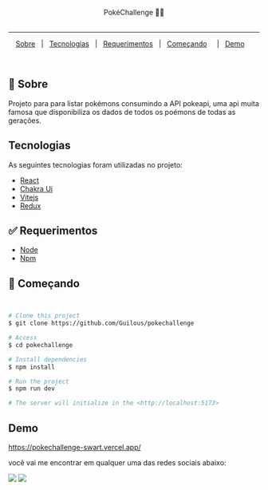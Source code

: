 <p align="center">
  PokéChallenge 📰🚀
  <br>
  <br>

</p>

---

<p align="center">
  <a href="#dart-sobre">Sobre</a> &#xa0; | &#xa0; 
  <a href="#tecnologias">Tecnologias</a> &#xa0; | &#xa0;
  <a href="#white_check_mark-requerimentos">Requerimentos</a> &#xa0; | &#xa0;
  <a href="#checkered_flag-começando">Começando</a> &#xa0; &#xa0; | &#xa0;
  <a href="#Demo">Demo</a> &#xa0; &#xa0;
</p>

<br>

## :dart: Sobre ##

Projeto para para listar pokémons consumindo a API pokeapi, uma api muita famosa que disponibiliza os dados de todos os poémons de todas as gerações.


## Tecnologias ##

As seguintes tecnologias foram utilizadas no projeto:

- [React](https://react.dev/)
- [Chakra Ui](https://chakra-ui.com/)
- [Vitejs](https://vitejs.dev/)
- [Redux](https://redux.js.org/)

## :white_check_mark: Requerimentos ##

- [Node](https://nodejs.org/en/)
- [Npm](https://www.npmjs.com/)

## :checkered_flag: Começando ##

```bash


# Clone this project
$ git clone https://github.com/Guilous/pokechallenge

# Access
$ cd pokechallenge

# Install dependencies
$ npm install

# Run the project
$ npm run dev

# The server will initialize in the <http://localhost:5173>
```
## Demo ##

<a href="https://pokechallenge-swart.vercel.app/">https://pokechallenge-swart.vercel.app/</a>

você vai me encontrar em qualquer uma das redes sociais abaixo:

<a href = "mailto: guilhermesilva@acad.ifma.edu.br"><img src="https://img.shields.io/badge/-Gmail-%23EA4335?style=for-the-badge&logo=gmail&logoColor=white" target="_blank" margin-right="10px"></a>
<a href="https://www.linkedin.com/in/guilherme-louren%C3%A7o-da-silva-869445212/" target="_blank"><img src="https://img.shields.io/badge/-LinkedIn-%230077B5?style=for-the-badge&logo=linkedin&logoColor=white" target="_blank"></a>

